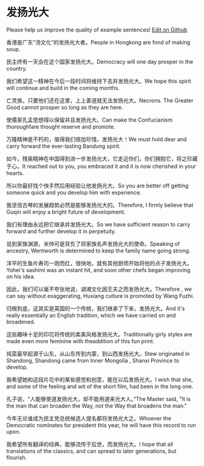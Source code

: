 # 发扬光大

Please help us improve the quality of example sentences! [Edit on Github](https://github.com/jiyushe/jiyu-example-sentence-source/blob/main/chinese/fayangguangda.md)

<p><span class="chinese">香港是广东“汤文化”的发扬光大者。</span><span class="english">People in Hongkong are fond of making soup.</span></p>

<p><span class="chinese">民主终有一天会在这个国家发扬光大。</span><span class="english">Democracy will one day prosper in the country.</span></p>

<p><span class="chinese">我们希望这一精神在今后一段时间将维持下去并发扬光大。</span><span class="english">We hope this spirit will continue and build in the coming months.</span></p>

<p><span class="chinese">亡灵族，只要他们还在这里，上上善道就无法发扬光大。</span><span class="english">Necrons. The Greater Good cannot prosper so long as they are here.</span></p>

<p><span class="chinese">使儒家孔孟思想得以保留并且发扬光大。</span><span class="english">Can make the Confucianism thoroughfare thought reserve and promote.</span></p>

<p><span class="chinese">万隆精神是不朽的，值得我们倍加珍惜，发扬光大！</span><span class="english">We must hold dear and carry forward the ever-lasting Bandung spirit.</span></p>

<p><span class="chinese">如今，残奥精神在中国得到进一步发扬光大，它走近你们，你们拥抱它，将之珍藏于心。</span><span class="english">It reached out to you, you embraced it and it is now cherished in your hearts.</span></p>

<p><span class="chinese">所以你最好找个快手然后用经验让他发扬光大。</span><span class="english">So you are better off getting someone quick and you develop him with experience.</span></p>

<p><span class="chinese">我坚信古琴的发展趋势必然是能够发扬光大的。</span><span class="english">Therefore, I firmly believe that Guqin will enjoy a bright future of development.</span></p>

<p><span class="chinese">我们有理由永远把它继承并发扬光大。</span><span class="english">So we have sufficient reason to carry forward and further develop it in perpetuity.</span></p>

<p><span class="chinese">说到家族渊源，米帅可是背负了将家族名声发扬光大的使命。</span><span class="english">Speaking of ancestry, Wentworth is determined to keep the family name going strong.</span></p>

<p><span class="chinese">洋平的生鱼片寿司一炮而红，很快地，就有其他厨师开始将他的点子发扬光大。</span><span class="english">Yohei's sashimi was an instant hit, and soon other chefs began improving on his idea.</span></p>

<p><span class="chinese">因此，我们可以毫不夸张地说，湖湘文化因王夫之而发扬光大。</span><span class="english">Therefore , we can say without exaggerating, Huxiang culture is promoted by Wang Fuzhi.</span></p>

<p><span class="chinese">归根到底，这其实是英国的一个传统，我们继承了下来，发扬光大。</span><span class="english">And it's really essentially an English tradition, which we have carried on and broadened.</span></p>

<p><span class="chinese">这些趣味十足的印花将传统的柔美风格发扬光大。</span><span class="english">Traditionally girly styles are made even more feminine with theaddition of this fun print.</span></p>

<p><span class="chinese">炖菜最早起源于山东，从山东传到内蒙，到山西发扬光大。</span><span class="english">Stew originated in Shandong, Shandong came from Inner Mongolia , Shanxi Province to develop.</span></p>

<p><span class="chinese">我希望她和这段片花中的某些感觉和创意，能在以后发扬光大。</span><span class="english">I wish that she, and some of the feeling and wit of the short film, had been in the long one.</span></p>

<p><span class="chinese">孔子说，“人能够使道发扬光大，却不能用道来光大人。”</span><span class="english">The Master said, "It is the man that can broaden the Way, not the Way that broadens the man."</span></p>

<p><span class="chinese">今年无论谁成为民主党总统候选人提名都将发扬光大之。</span><span class="english">Whoever the Democratic nominates for president this year, he will have this record to run upon.</span></p>

<p><span class="chinese">我希望所有翻译的经典，能够流传于后世，而发扬光大。</span><span class="english">I hope that all translations of the classics, and can spread to later generations, but flourish.</span></p>


